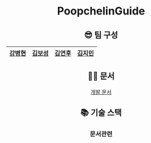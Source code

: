 <div align=center >

# PoopchelinGuide

## 😎 팀 구성

| [강병현](https://github.com/NangManBo) | [김보성](https://github.com/NangManBo) | [김연후](https://github.com/ryusemin) | [김지민](https://github.com/l0o0lv) |
| :------------------------------------: | :------------------------------------: | :-----------------------------------: | :---------------------------------: |

## 👨‍🏫 문서

[개발 문서](https://wool-magpie-f47.notion.site/Poopcheline-Guide-56b40099b67e4ee986b6d36a98d7109c?pvs=4)

## 📚 기술 스택

### 문서관련

</div>
